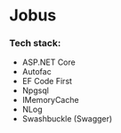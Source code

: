 # Jobus

### Tech stack:
* ASP.NET Core
* Autofac
* EF Code First
* Npgsql
* IMemoryCache
* NLog
* Swashbuckle (Swagger)
